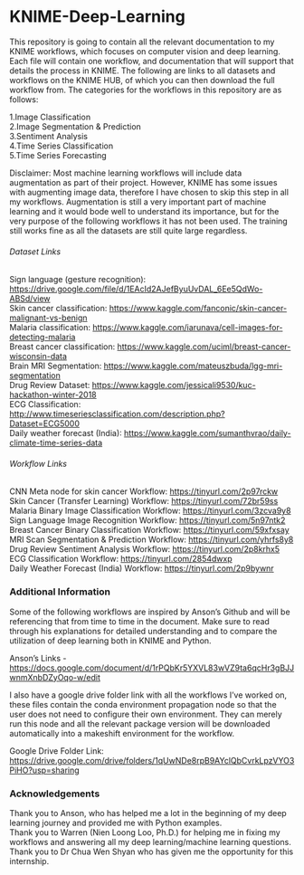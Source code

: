 # KNIME-Deep-Learning

This repository is going to contain all the relevant documentation to my KNIME workflows, which focuses on computer vision and deep learning.
Each file will contain one workflow, and documentation that will support that details the process in KNIME.
The following are links to all datasets and workflows on the KNIME HUB, of which you can then download the full workflow from.
The categories for the workflows in this repository are as follows: <br/>

1.Image Classification <br/>
2.Image Segmentation & Prediction <br/>
3.Sentiment Analysis <br/>
4.Time Series Classification<br/>
5.Time Series Forecasting <br/>

Disclaimer: Most machine learning workflows will include data augmentation as part of their project. However, KNIME has some issues with augmenting image data, therefore I have chosen to skip this step in all my workflows. Augmentation is still a very important part of machine learning and it would bode well to understand its importance, but for the very purpose of the following workflows it has not been used. The training still works fine as all the datasets are still quite large regardless.<br/>


###### Dataset Links
Sign language (gesture recognition):  https://drive.google.com/file/d/1EAcId2AJefByuUvDAL_6Ee5QdWo-ABSd/view  <br/>
Skin cancer classification: https://www.kaggle.com/fanconic/skin-cancer-malignant-vs-benign  <br/>
Malaria classification: https://www.kaggle.com/iarunava/cell-images-for-detecting-malaria <br/>
Breast cancer classification: https://www.kaggle.com/uciml/breast-cancer-wisconsin-data <br/>
Brain MRI Segmentation: https://www.kaggle.com/mateuszbuda/lgg-mri-segmentation  <br/>
Drug Review Dataset: https://www.kaggle.com/jessicali9530/kuc-hackathon-winter-2018  <br/>
ECG Classification: http://www.timeseriesclassification.com/description.php?Dataset=ECG5000   <br/>
Daily weather forecast (India): https://www.kaggle.com/sumanthvrao/daily-climate-time-series-data  <br/>

###### Workflow Links
CNN Meta node for skin cancer Workflow: https://tinyurl.com/2p97rckw  <br/>
Skin Cancer (Transfer Learning) Workflow: https://tinyurl.com/72br59ss  <br/>
Malaria Binary Image Classification Workflow: https://tinyurl.com/3zcva9y8  <br/>
Sign Language Image Recognition Workflow: https://tinyurl.com/5n97ntk2 <br/>
Breast Cancer Binary Classification Workflow: https://tinyurl.com/59xfxsay  <br/>
MRI Scan Segmentation & Prediction Workflow: https://tinyurl.com/yhrfs8y8 <br/>
Drug Review Sentiment Analysis Workflow: https://tinyurl.com/2p8krhx5 <br/>
ECG Classification Workflow: https://tinyurl.com/2854dwxp <br/>
Daily Weather Forecast (India) Workflow: https://tinyurl.com/2p9bywnr <br/>

### Additional Information
Some of the following workflows are inspired by Anson’s Github and will be referencing that from time to time in the document. Make sure to read through his explanations for detailed understanding and to compare the utilization of deep learning both in KNIME and Python. 

Anson’s Links -  https://docs.google.com/document/d/1rPQbKr5YXVL83wVZ9ta6qcHr3gBJJwnmXnbDZyOqo-w/edit 

I also have a google drive folder link with all the workflows I’ve worked on, these files contain the conda environment propagation node so that the user does not need to configure their own environment. They can merely run this node and all the relevant package version will be downloaded automatically into a makeshift environment for the workflow. 

Google Drive Folder Link: https://drive.google.com/drive/folders/1qUwNDe8rpB9AYclQbCvrkLpzVYO3PiHO?usp=sharing


### Acknowledgements
Thank you to Anson, who has helped me a lot in the beginning of my deep learning journey and provided me with Python examples. <br/>
Thank you to Warren (Nien Loong Loo, Ph.D.) for helping me in fixing my workflows and answering all my deep learning/machine learning questions. <br/>
Thank you to Dr Chua Wen Shyan who has given me the opportunity for this internship.<br/>
